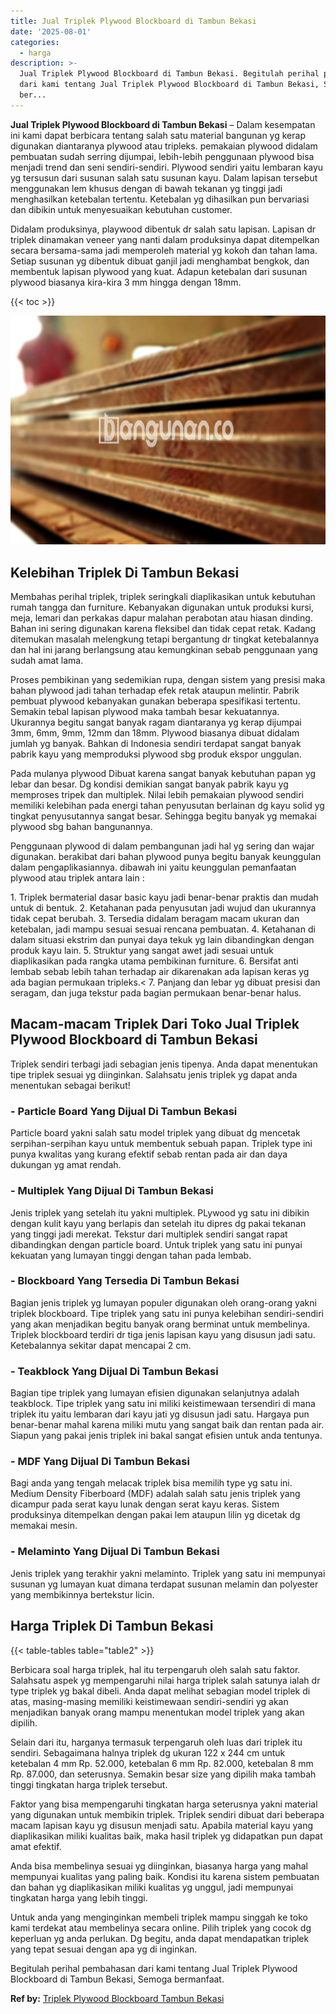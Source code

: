 ```yaml
---
title: Jual Triplek Plywood Blockboard di Tambun Bekasi
date: '2025-08-01'
categories:
  - harga
description: >-
  Jual Triplek Plywood Blockboard di Tambun Bekasi. Begitulah perihal pembahasan
  dari kami tentang Jual Triplek Plywood Blockboard di Tambun Bekasi, Semoga
  ber...
---
```


**Jual Triplek Plywood Blockboard di Tambun Bekasi** – Dalam kesempatan ini kami dapat berbicara tentang salah satu material bangunan yg kerap digunakan diantaranya plywood atau tripleks. pemakaian plywood didalam pembuatan sudah serring dijumpai, lebih-lebih penggunaan plywood bisa menjadi trend dan seni sendiri-sendiri. Plywood sendiri yaitu lembaran kayu yg tersusun dari susunan salah satu susunan kayu. Dalam lapisan tersebut menggunakan lem khusus dengan di bawah tekanan yg tinggi jadi menghasilkan ketebalan tertentu. Ketebalan yg dihasilkan pun bervariasi dan dibikin untuk menyesuaikan kebutuhan customer.

Didalam produksinya, playwood dibentuk dr salah satu lapisan. Lapisan dr triplek dinamakan veneer yang nanti dalam produksinya dapat ditempelkan secara bersama-sama jadi memperoleh material yg kokoh dan tahan lama. Setiap susunan yg dibentuk dibuat ganjil jadi menghambat bengkok, dan membentuk lapisan plywood yang kuat. Adapun ketebalan dari susunan plywood biasanya kira-kira 3 mm hingga dengan 18mm.

{{< toc >}}

![Jual Triplek Plywood Blockboard di Tambun Bekasi](/images/jual-triplek-murah-08.png)

## Kelebihan Triplek Di Tambun Bekasi

Membahas perihal triplek, triplek seringkali diaplikasikan untuk kebutuhan rumah tangga dan furniture. Kebanyakan digunakan untuk produksi kursi, meja, lemari dan perkakas dapur malahan perabotan atau hiasan dinding. Bahan ini sering digunakan karena fleksibel dan tidak cepat retak. Kadang ditemukan masalah melengkung tetapi bergantung dr tingkat ketebalannya dan hal ini jarang berlangsung atau kemungkinan sebab penggunaan yang sudah amat lama.

Proses pembikinan yang sedemikian rupa, dengan sistem yang presisi maka bahan plywood jadi tahan terhadap efek retak ataupun melintir. Pabrik pembuat plywood kebanyakan gunakan beberapa spesifikasi tertentu. Semakin tebal lapisan plywood maka tambah besar kekuatannya. Ukurannya begitu sangat banyak ragam diantaranya yg kerap dijumpai 3mm, 6mm, 9mm, 12mm dan 18mm. Plywood biasanya dibuat didalam jumlah yg banyak. Bahkan di Indonesia sendiri terdapat sangat banyak pabrik kayu yang memproduksi plywood sbg produk ekspor unggulan.

Pada mulanya plywood Dibuat karena sangat banyak kebutuhan papan yg lebar dan besar. Dg kondisi demikian sangat banyak pabrik kayu yg memproses tripek dan multiplek. Nilai lebih pemakaian plywood sendiri memiliki kelebihan pada energi tahan penyusutan berlainan dg kayu solid yg tingkat penyusutannya sangat besar. Sehingga begitu banyak yg memakai plywood sbg bahan bangunannya.

Penggunaan plywood di dalam pembangunan jadi hal yg sering dan wajar digunakan. berakibat dari bahan plywood punya begitu banyak keunggulan dalam pengaplikasiannya. dibawah ini yaitu keunggulan pemanfaatan plywood atau triplek antara lain :

1\. Triplek bermaterial dasar basic kayu jadi benar-benar praktis dan mudah untuk di bentuk. 2. Ketahanan pada penyusutan jadi wujud dan ukurannya tidak cepat berubah. 3. Tersedia didalam beragam macam ukuran dan ketebalan, jadi mampu sesuai sesuai rencana pembuatan. 4. Ketahanan di dalam situasi ekstrim dan punyai daya tekuk yg lain dibandingkan dengan produk kayu lain. 5. Struktur yang sangat awet jadi sesuai untuk diaplikasikan pada rangka utama pembikinan furniture. 6. Bersifat anti lembab sebab lebih tahan terhadap air dikarenakan ada lapisan keras yg ada bagian permukaan tripleks.< 7. Panjang dan lebar yg dibuat presisi dan seragam, dan juga tekstur pada bagian permukaan benar-benar halus.

## Macam-macam Triplek Dari Toko Jual Triplek Plywood Blockboard di Tambun Bekasi

Triplek sendiri terbagi jadi sebagian jenis tipenya. Anda dapat menentukan tipe triplek sesuai yg diinginkan. Salahsatu jenis triplek yg dapat anda menentukan sebagai berikut!

### \- Particle Board Yang Dijual Di Tambun Bekasi

Particle board yakni salah satu model triplek yang dibuat dg mencetak serpihan-serpihan kayu untuk membentuk sebuah papan. Triplek type ini punya kwalitas yang kurang efektif sebab rentan pada air dan daya dukungan yg amat rendah.

### \- Multiplek Yang Dijual Di Tambun Bekasi

Jenis triplek yang setelah itu yakni multiplek. PLywood yg satu ini dibikin dengan kulit kayu yang berlapis dan setelah itu dipres dg pakai tekanan yang tinggi jadi merekat. Tekstur dari multiplek sendiri sangat rapat dibandingkan dengan particle board. Untuk triplek yang satu ini punyai kekuatan yang lumayan tinggi dengan tahan pada lembab.

### \- Blockboard Yang Tersedia Di Tambun Bekasi

Bagian jenis triplek yg lumayan populer digunakan oleh orang-orang yakni triplek blockboard. Tipe triplek yang satu ini punya kelebihan sendiri-sendiri yang akan menjadikan begitu banyak orang berminat untuk membelinya. Triplek blockboard terdiri dr tiga jenis lapisan kayu yang disusun jadi satu. Ketebalannya sekitar dapat mencapai 2 cm.

### \- Teakblock Yang Dijual Di Tambun Bekasi

Bagian tipe triplek yang lumayan efisien digunakan selanjutnya adalah teakblock. Tipe triplek yang satu ini miliki keistimewaan tersendiri di mana triplek itu yaitu lembaran dari kayu jati yg disusun jadi satu. Hargaya pun benar-benar mahal karena miliki mutu yang sangat baik dan rentan pada air. Siapun yang pakai jenis triplek ini bakal sangat efisien untuk anda tentunya.

### \- MDF Yang Dijual Di Tambun Bekasi

Bagi anda yang tengah melacak triplek bisa memilih type yg satu ini. Medium Density Fiberboard (MDF) adalah salah satu jenis triplek yang dicampur pada serat kayu lunak dengan serat kayu keras. Sistem produksinya ditempelkan dengan pakai lem ataupun lilin yg dicetak dg memakai mesin.

### \- Melaminto Yang Dijual Di Tambun Bekasi

Jenis triplek yang terakhir yakni melaminto. Triplek yang satu ini mempunyai susunan yg lumayan kuat dimana terdapat susunan melamin dan polyester yang membikinnya bertekstur licin.

## Harga Triplek Di Tambun Bekasi

{{< table-tables table="table2" >}}

Berbicara soal harga triplek, hal itu terpengaruh oleh salah satu faktor. Salahsatu aspek yg mempengaruhi nilai harga triplek salah satunya ialah dr type triplek yg bakal dibeli. Anda dapat melihat sebagian model triplek di atas, masing-masing memiliki keistimewaan sendiri-sendiri yg akan menjadikan banyak orang mampu menentukan model triplek yang akan dipilih.

Selain dari itu, harganya termasuk terpengaruh oleh luas dari triplek itu sendiri. Sebagaimana halnya triplek dg ukuran 122 x 244 cm untuk ketebalan 4 mm Rp. 52.000, ketebalan 6 mm Rp. 82.000, ketebalan 8 mm Rp. 87.000, dan seterusnya. Semakin besar size yang dipilih maka tambah tinggi tingkatan harga triplek tersebut.

Faktor yang bisa mempengaruhi tingkatan harga seterusnya yakni material yang digunakan untuk membikin triplek. Triplek sendiri dibuat dari beberapa macam lapisan kayu yg disusun menjadi satu. Apabila material kayu yang diaplikasikan miliki kualitas baik, maka hasil triplek yg didapatkan pun dapat amat efektif.

Anda bisa membelinya sesuai yg diinginkan, biasanya harga yang mahal mempunyai kualitas yang paling baik. Kondisi itu karena sistem pembuatan dan bahan yg diaplikasikan miliki kualitas yg unggul, jadi mempunyai tingkatan harga yang lebih tinggi.

Untuk anda yang menginginkan membeli triplek mampu singgah ke toko kami terdekat atau membelinya secara online. Pilih triplek yang cocok dg keperluan yg anda perlukan. Dg begitu, anda dapat mendapatkan triplek yang tepat sesuai dengan apa yg di inginkan.

Begitulah perihal pembahasan dari kami tentang Jual Triplek Plywood Blockboard di Tambun Bekasi, Semoga bermanfaat.

**Ref by:** [Triplek Plywood Blockboard Tambun Bekasi](https://id.wikipedia.org/wiki/Triplek)
